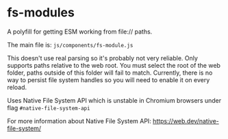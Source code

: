 # fs-modules

A polyfill for getting ESM working from file:// paths.

The main file is: `js/components/fs-module.js`

This doesn't use real parsing so it's probably not very reliable.  Only supports paths relative to the web root.  You must select the root of the web folder, paths outside of this folder will fail to match.  Currently, there is no way to persist file system handles so you will need to enable it on every reload.

Uses Native File System API which is unstable in Chromium browsers under flag `#native-file-system-api`

For more information about Native File System API: https://web.dev/native-file-system/